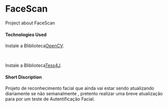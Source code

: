 # FaceScan
Project about FaceScan

#### Technologies Used
<p>Instale a Bliblioteca<a href="https://github.com/opencv/opencv/tree/master/data/haarcascades" target="_blank" rel="noopener noreferrer">OpenCV</a>.</p><br>
<p>Instale a Bliblioteca<a href="(https://sourceforge.net/projects/tess4j/)" target="_blank" rel="noopener noreferrer">Tess4J</a>.</p>

#### Short Discription
Projeto de reconhecimento facial que ainda vai estar sendo atualizando diariamente se não semanalmente , pretento realizar uma breve atualização para por um teste de Autentificação Facial.
